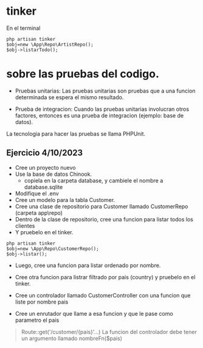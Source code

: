 # tinker
En el terminal

```shell
php artisan tinker
$obj=new \App\Repo\ArtistRepo();
$obj->listarTodo();
```

# sobre las pruebas del codigo.

* Pruebas unitarias: Las pruebas unitarias son pruebas que a una funcion determinada se espera el mismo resultado.

* Prueba de integracion: Cuando las pruebas unitarias involucran otros factores, entonces es una prueba de integracion (ejemplo: base de datos).

La tecnologia para hacer las pruebas se llama PHPUnit.


## Ejercicio 4/10/2023

* Cree un proyecto nuevo
* Use la base de datos Chinook.
    * copiela en la carpeta database, y cambiele el nombre a database.sqlite
* Modifique el .env
* Cree un modelo para la tabla Customer.
* Cree una clase de repositorio para Customer llamado CustomerRepo (carpeta app\repo)
* Dentro de la clase de repositorio, cree una funcion para listar todos los clientes
* Y pruebelo en el tinker.

```shell
php artisan tinker
$obj=new \App\Repo\CustomerRepo();
$obj->listar();
```
* Luego, cree una funcion para listar ordenado por nombre.
* Cree otra funcion para listrar filtrado por pais (country) y pruebelo en el tinker.

* Cree un controlador llamado CustomerController con una funcion que liste por nombre pais
* Cree un enrutador que llame a esa funcion y que le pase como parametro el pais
> Route::get('/customer/{pais}'...)
> La funcion del controlador debe tener un argumento llamado nombreFn($pais) 


